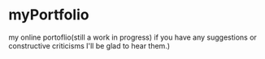 myPortfolio
===========

my online portoflio(still a work in progress) if you have any suggestions or constructive criticisms I'll be glad to hear them.)
